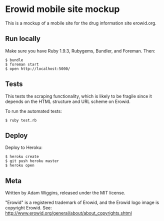 # Erowid mobile site mockup

This is a mockup of a mobile site for the drug information site erowid.org.

## Run locally

Make sure you have Ruby 1.9.3, Rubygems, Bundler, and Foreman.  Then:

    $ bundle
    $ foreman start
    $ open http://localhost:5000/

## Tests

This tests the scraping functionality, which is likely to be fragile since it depends on the HTML structure and URL scheme on Erowid.

To run the automated tests:

    $ ruby test.rb

## Deploy

Deploy to Heroku:

    $ heroku create
    $ git push heroku master
    $ heroku open

## Meta

Written by Adam Wiggins, released under the MIT license.

"Erowid" is a registered trademark of Erowid, and the Erowid logo image is
copyright Erowid.  See: http://www.erowid.org/general/about/about_copyrights.shtml

